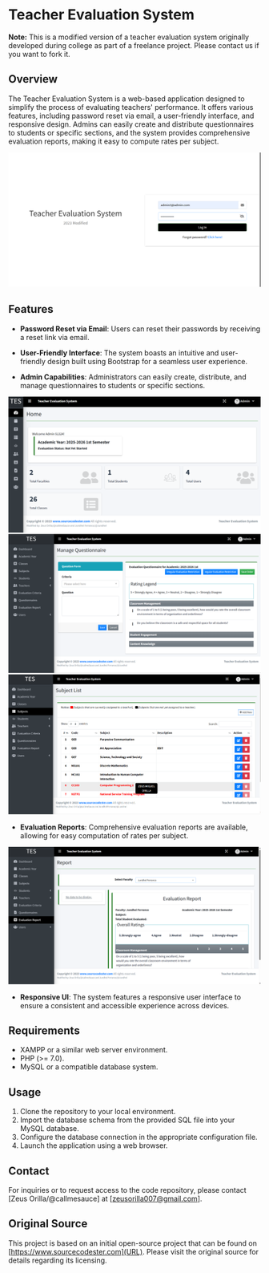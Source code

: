 # Teacher Evaluation System

**Note:** This is a modified version of a teacher evaluation system originally developed during college as part of a freelance project. Please contact us if you want to fork it.

## Overview

The Teacher Evaluation System is a web-based application designed to simplify the process of evaluating teachers' performance.
It offers various features, including password reset via email, a user-friendly interface, and responsive design. Admins can easily create and distribute questionnaires to students or specific sections, and the system provides comprehensive evaluation reports, making it easy to compute rates per subject.

![Login Page](/readmeImg/login.png)

## Features

- **Password Reset via Email**: Users can reset their passwords by receiving a reset link via email.

- **User-Friendly Interface**: The system boasts an intuitive and user-friendly design built using Bootstrap for a seamless user experience.

- **Admin Capabilities**: Administrators can easily create, distribute, and manage questionnaires to students or specific sections.

![Admin Panel](/readmeImg/dashboard.png)
![Manage Questionnaires](/readmeImg/manageqs.png)
![Subject Area](/readmeImg/subjects.png)

- **Evaluation Reports**: Comprehensive evaluation reports are available, allowing for easy computation of rates per subject.

![Evaluation Report](/readmeImg/evalreport.png)

- **Responsive UI**: The system features a responsive user interface to ensure a consistent and accessible experience across devices.

## Requirements

- XAMPP or a similar web server environment.
- PHP (>= 7.0).
- MySQL or a compatible database system.

## Usage

1. Clone the repository to your local environment.
2. Import the database schema from the provided SQL file into your MySQL database.
3. Configure the database connection in the appropriate configuration file.
4. Launch the application using a web browser.

## Contact

For inquiries or to request access to the code repository, please contact [Zeus Orilla/@callmesauce] at [zeusorilla007@gmail.com].

## Original Source

This project is based on an initial open-source project that can be found on [https://www.sourcecodester.com](URL). Please visit the original source for details regarding its licensing.
